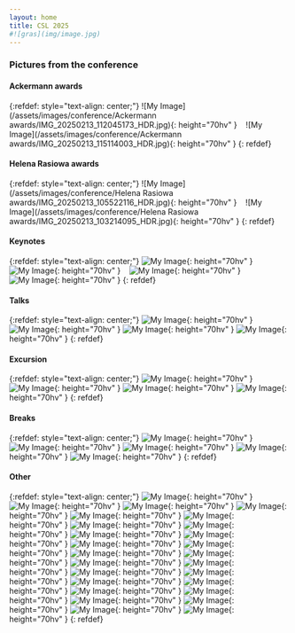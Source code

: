```yaml
---
layout: home
title: CSL 2025
#![gras](img/image.jpg)
---
```


### Pictures from the conference

#### Ackermann awards

{:refdef: style="text-align: center;"}
![My Image](/assets/images/conference/Ackermann awards/IMG_20250213_112045173_HDR.jpg){: height="70hv" }&nbsp;&nbsp;&nbsp;
![My Image](/assets/images/conference/Ackermann awards/IMG_20250213_115114003_HDR.jpg){: height="70hv" }
{: refdef}

#### Helena Rasiowa awards

{:refdef: style="text-align: center;"}
![My Image](/assets/images/conference/Helena Rasiowa awards/IMG_20250213_105522116_HDR.jpg){: height="70hv" }&nbsp;&nbsp;&nbsp;
![My Image](/assets/images/conference/Helena Rasiowa awards/IMG_20250213_103214095_HDR.jpg){: height="70hv" }
{: refdef}

#### Keynotes

{:refdef: style="text-align: center;"}
![My Image](/assets/images/conference/keynotes/IMG_20250214_085749022_HDR.jpg){: height="70hv" }&nbsp;&nbsp;&nbsp;
![My Image](/assets/images/conference/keynotes/IMG_20250213_084827388_HDR.jpg){: height="70hv" }&nbsp;&nbsp;&nbsp;
![My Image](/assets/images/conference/keynotes/IMG_20250212_085916637_HDR.jpg){: height="70hv" }&nbsp;&nbsp;&nbsp;
![My Image](/assets/images/conference/keynotes/IMG_20250212_085217190.jpg){: height="70hv" }
{: refdef}

#### Talks

{:refdef: style="text-align: center;"}
![My Image](/assets/images/conference/talks/IMG_20250214_151706546_HDR.jpg){: height="70hv" }
![My Image](/assets/images/conference/talks/IMG_20250211_103250910_HDR.jpg){: height="70hv" }
![My Image](/assets/images/conference/talks/IMG_20250214_143406110.jpg){: height="70hv" }
![My Image](/assets/images/conference/talks/IMG_20250214_151300302.jpg){: height="70hv" }
{: refdef}

#### Excursion

{:refdef: style="text-align: center;"}
![My Image](/assets/images/conference/excursion/IMG_20250213_164744541_HDR.jpg){: height="70hv" }
![My Image](/assets/images/conference/excursion/IMG_20250213_194034936_HDR.jpg){: height="70hv" }
![My Image](/assets/images/conference/excursion/IMG_20250213_205316260_HDR.jpg){: height="70hv" }
![My Image](/assets/images/conference/excursion/IMG_20250213_164306158.jpg){: height="70hv" }
{: refdef}

#### Breaks

{:refdef: style="text-align: center;"}
![My Image](/assets/images/conference/breaks/IMG_20250214_134327456_HDR.jpg){: height="70hv" }
![My Image](/assets/images/conference/breaks/IMG_20250214_134338226_HDR.jpg){: height="70hv" }
![My Image](/assets/images/conference/breaks/IMG_20250214_132929910_HDR.jpg){: height="70hv" }
![My Image](/assets/images/conference/breaks/IMG_20250214_134309450_HDR.jpg){: height="70hv" }
![My Image](/assets/images/conference/breaks/IMG_20250214_134622381_HDR.jpg){: height="70hv" }
{: refdef}

#### Other

{:refdef: style="text-align: center;"}
![My Image](/assets/images/conference/rest/IMG_20250213_164243626.jpg){: height="70hv" }
![My Image](/assets/images/conference/rest/IMG_20250214_121213126_HDR.jpg){: height="70hv" }
![My Image](/assets/images/conference/rest/IMG_20250214_132946215_HDR.jpg){: height="70hv" }
![My Image](/assets/images/conference/rest/IMG_20250213_205259044_HDR.jpg){: height="70hv" }
![My Image](/assets/images/conference/rest/IMG_20250212_105510394.jpg){: height="70hv" }
![My Image](/assets/images/conference/rest/IMG_20250213_105500546_HDR.jpg){: height="70hv" }
![My Image](/assets/images/conference/rest/IMG_20250211_105525168_HDR.jpg){: height="70hv" }
![My Image](/assets/images/conference/rest/IMG_20250214_160909389_HDR.jpg){: height="70hv" }
![My Image](/assets/images/conference/rest/IMG_20250212_154542796_HDR.jpg){: height="70hv" }
![My Image](/assets/images/conference/rest/IMG_20250212_103246985_HDR.jpg){: height="70hv" }
![My Image](/assets/images/conference/rest/IMG_20250212_154437022_HDR.jpg){: height="70hv" }
![My Image](/assets/images/conference/rest/IMG_20250212_154444084_HDR.jpg){: height="70hv" }
![My Image](/assets/images/conference/rest/IMG_20250214_132957379_HDR.jpg){: height="70hv" }
![My Image](/assets/images/conference/rest/IMG_20250213_205326470_HDR.jpg){: height="70hv" }
![My Image](/assets/images/conference/rest/IMG_20250211_123634146.jpg){: height="70hv" }
![My Image](/assets/images/conference/rest/IMG_20250213_161641043_HDR.jpg){: height="70hv" }
![My Image](/assets/images/conference/rest/IMG_20250213_164644244.jpg){: height="70hv" }
![My Image](/assets/images/conference/rest/IMG_20250213_162828914.jpg){: height="70hv" }
![My Image](/assets/images/conference/rest/IMG_20250214_173806174.jpg){: height="70hv" }
![My Image](/assets/images/conference/rest/IMG_20250211_142524813.jpg){: height="70hv" }
![My Image](/assets/images/conference/rest/IMG_20250212_154524424_HDR.jpg){: height="70hv" }
![My Image](/assets/images/conference/rest/IMG_20250211_115838746.jpg){: height="70hv" }
![My Image](/assets/images/conference/rest/IMG_20250212_154614268_HDR.jpg){: height="70hv" }
![My Image](/assets/images/conference/rest/IMG_20250212_103332364_PORTRAIT.jpg){: height="70hv" }
![My Image](/assets/images/conference/rest/IMG_20250213_194023514_HDR.jpg){: height="70hv" }
![My Image](/assets/images/conference/rest/IMG_20250212_154450019_HDR.jpg){: height="70hv" }
{: refdef}



